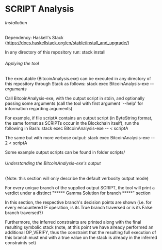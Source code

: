 # SCRIPT Analysis

###### Installation

Dependency: Haskell's Stack (https://docs.haskellstack.org/en/stable/install_and_upgrade/)

In any directory of this repository run:
  stack install


###### Applying the tool

The executable (BitcoinAnalysis.exe) can be executed in any directory of this repository through Stack as follows: stack exec BitcoinAnalysis-exe -- _arguments_

Call BitcoinAnalysis-exe, with the output script in stdin, and optionally passing some arguments (call the tool with first argument '--help' for information regarding arguments)

For example, if file scriptA contains an output script (in ByteString format, the same format as SCRIPTs occur in the Blockchain itself), run the following in Bash: stack exec BitcoinAnalysis-exe -- < scriptA

The same but with more verbose output: stack exec BitcoinAnalysis-exe -- 2 < scriptA


Some example output scripts can be found in folder scripts/


###### Understanding the BitcoinAnalysis-exe's output

(Note: this section will only describe the default verbosity output mode)

For every unique branch of the supplied output SCRIPT, the tool will print a verdict under a distinct "***** Gamma Solution for branch *****" section

In this section, the respective branch's decision points are shown (i.e. for every encountered IF operation, is its True branch traversed or is its False branch traversed?)

Furthermore, the inferred constraints are printed along with the final resulting symbolic stack (note, at this point we have already performed an additional OP_VERIFY, thus the constraint that the resulting full execution of this branch must end with a true value on the stack is already in the inferred constraints set)
